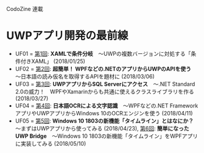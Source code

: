 CodoZine 連載  
# UWPアプリ開発の最前線

- UF01 = [第1回](http://codezine.jp/article/detail/10623): **XAMLで条件分岐**　～UWPの複数バージョンに対処する「条件付きXAML」 (2018/01/25)
- UF02 = [第2回](http://codezine.jp/article/detail/10654): **超簡単！ WPFなどの.NETのアプリからUWPのAPIを使う**　～日本語の読み仮名を取得するAPIを題材に (2018/03/06)
- UF03 = [第3回](http://codezine.jp/article/detail/10702): **UWPアプリからSQL Serverにアクセス**　～.NET Standard 2.0の威力！　WPFやXamarinからも共通に使えるクラスライブラリを作る (2018/03/27)
- UF04 = [第4回](https://codezine.jp/article/detail/10748): **日本語OCRによる文字認識**　～WPFなどの.NET FrameworkアプリやUWPアプリからWindows 10のOCRエンジンを使う (2018/04/11)
- UF05 = [第5回](https://codezine.jp/article/detail/10790): **Windows 10 1803の新機能「タイムライン」とはなにか？**　～まずはUWPアプリから使ってみる (2018/04/23), [第6回](https://codezine.jp/article/detail/10810): **簡単になったUWP Bridge**　～Windows 10 1803の新機能「タイムライン」をWPFアプリに実装してみる (2018/05/10)
